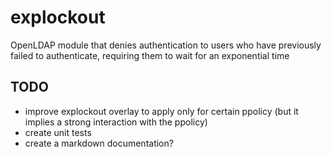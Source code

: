 # explockout
OpenLDAP module that denies authentication to users who have previously failed to authenticate, requiring them to wait for an exponential time

## TODO

- improve explockout overlay to apply only for certain ppolicy (but it implies a strong interaction with the ppolicy)
- create unit tests
- create a markdown documentation?



